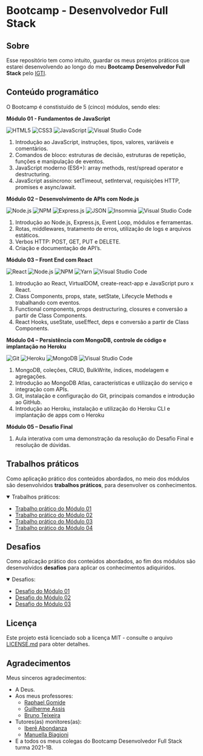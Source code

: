 # Bootcamp - Desenvolvedor Full Stack

## Sobre

Esse repositório tem como intuito, guardar os meus projetos práticos que estarei desenvolvendo ao longo do meu **Bootcamp Desenvolvedor Full Stack** pelo [IGTI](https://www.igti.com.br/).

## Conteúdo programático

O Bootcamp é constistuído de 5 (cinco) módulos, sendo eles:

**Módulo 01 - Fundamentos de JavaScript**

<p>
  <img alt="HTML5" src="https://img.shields.io/badge/-HTML-21262d?style=plastic&logo=HTML5" title="HTML5" />
  <img alt="CSS3" src="https://img.shields.io/badge/-CSS-21262d?style=plastic&logo=CSS3&logoColor=1572B6" title="CSS3" />
  <img alt="JavaScript" src="https://img.shields.io/badge/-JavaScript-21262d?fff&style=plastic&logo=javascript&logoColor=F6C915" title="JavaScript" />
  <img alt="Visual Studio Code" src="https://img.shields.io/badge/-Visual%20Studio%20Code-21262d?style=plastic&logo=visual-studio-code&logoColor=007ACC" title="Visual Studio Code" />
</p>

1. Introdução ao JavaScript, instruções, tipos, valores, variáveis e comentários.
2. Comandos de bloco: estruturas de decisão, estruturas de repetição, funções e manipulação de eventos.
3. JavaScript moderno (ES6+): array methods, rest/spread operator e destructuring.
4. JavaScript assíncrono: setTimeout, setInterval, requisições HTTP, promises e async/await.

**Módulo 02 – Desenvolvimento de APIs com Node.js**

<p>
	<img alt="Node.js" src="https://img.shields.io/badge/-Node.js-21262d?style=plastic&logo=node.js&logoColor=509941" title="Node.js" />
	<img alt="NPM" src="https://img.shields.io/badge/-NPM-21262d?style=plastic&logo=npm" title="NPM" />
	<img alt="Express.js" src="https://img.shields.io/badge/-Express.js-21262d?style=plastic&logo=express&logoColor=fff" title="Express.js" />
	<img alt="JSON" src="https://img.shields.io/badge/-JSON-21262d?style=plastic&logo=json&logoColor=gray" title="JSON" />
	<img alt="Insomnia" src="https://img.shields.io/badge/-Insomnia-21262d?style=plastic&logo=insomnia&logoColor=5547b8" title="Insomnia" />
  <img alt="Visual Studio Code" src="https://img.shields.io/badge/-Visual%20Studio%20Code-21262d?style=plastic&logo=visual-studio-code&logoColor=007ACC" title="Visual Studio Code" />
</p>

1. Introdução ao Node.js, Express.js, Event Loop, módulos e ferramentas.
2. Rotas, middlewares, tratamento de erros, utilização de logs e arquivos estáticos.
3. Verbos HTTP: POST, GET, PUT e DELETE.
4. Criação e documentação de API’s.

**Módulo 03 – Front End com React**

<p>
  <img alt="React" src="https://img.shields.io/badge/-React-21262d?style=plastic&logo=react&logoColor=61DAFB" title="React" />
	<img alt="Node.js" src="https://img.shields.io/badge/-Node.js-21262d?style=plastic&logo=node.js&logoColor=509941" title="Node.js" />
	<img alt="NPM" src="https://img.shields.io/badge/-NPM-21262d?style=plastic&logo=npm" title="NPM" />
	<img alt="Yarn" src="https://img.shields.io/badge/-Yarn-21262d?style=plastic&logo=yarn" title="Yarn" />
  <img alt="Visual Studio Code" src="https://img.shields.io/badge/-Visual%20Studio%20Code-21262d?style=plastic&logo=visual-studio-code&logoColor=007ACC" title="Visual Studio Code" />
</p>

1. Introdução ao React, VirtualDOM, create-react-app e JavaScript puro x React.
2. Class Components, props, state, setState, Lifecycle Methods e trabalhando com eventos.
3. Functional components, props destructuring, closures e conversão a partir de Class Components.
4. React Hooks, useState, useEffect, deps e conversão a partir de Class Components.

**Módulo 04 – Persistência com MongoDB, controle de código e implantação no Heroku**

<p>
	<img alt="Git" src="https://img.shields.io/badge/-Git-21262d?style=plastic&logo=git" title="Git" />
	<img alt="Heroku" src="https://img.shields.io/badge/-Heroku-21262d?fff&style=plastic&logo=heroku&logoColor=3e0094" title="Heroku" />
	<img alt="MongoDB" src="https://img.shields.io/badge/-MongoDB-21262d?fff&style=plastic&logo=mongodb" title="MongoDB" />
  <img alt="Visual Studio Code" src="https://img.shields.io/badge/-Visual%20Studio%20Code-21262d?style=plastic&logo=visual-studio-code&logoColor=007ACC" title="Visual Studio Code" />
</p>

1. MongoDB, coleções, CRUD, BulkWrite, índices, modelagem e agregações.
2. Introdução ao MongoDB Atlas, características e utilização do serviço e integração com APIs.
3. Git, instalação e configuração do Git, principais comandos e introdução ao GitHub.
4. Introdução ao Heroku, instalação e utilização do Heroku CLI e implantação de apps com o Heroku

**Módulo 05 – Desafio Final**

1. Aula interativa com uma demonstração da resolução do Desafio Final e resolução de dúvidas.

## Trabalhos práticos

Como aplicação prático dos conteúdos abordados, no meio dos módulos são desenvolvidos **trabalhos práticos**, para desenvolver os conhecimentos.

<details open="open">
<summary>Trabalhos práticos:</summary>
  <ul>
    <li><a href="https://github.com/JefersonLucas/bootcamp-full-stack/tree/main/trabalho-pratico-01">Trabalho prático do Módulo 01</a></li>
    <li><a href="https://github.com/JefersonLucas/bootcamp-full-stack/tree/main/trabalho-pratico-02">Trabalho prático do Módulo 02</a></li>
    <li><a href="https://github.com/JefersonLucas/bootcamp-full-stack/tree/main/trabalho-pratico-03">Trabalho prático do Módulo 03</a></li>
    <li><a href="https://github.com/JefersonLucas/bootcamp-full-stack/tree/main/trabalho-pratico-04">Trabalho prático do Módulo 04</a></li>
  </ul>
</details>

## Desafios

Como aplicação prático dos conteúdos abordados, ao fim dos módulos são desenvolvidos **desafios** para aplicar os conhecimentos adiquiridos.

<details open="open">
<summary>Desafios:</summary>
  <ul>
    <li><a href="https://github.com/JefersonLucas/bootcamp-full-stack/tree/main/desafio-01">Desafio do Módulo 01</a></li>
    <li><a href="https://github.com/JefersonLucas/bootcamp-full-stack/tree/main/desafio-02">Desafio do Módulo 02</a></li>
    <li><a href="https://github.com/JefersonLucas/bootcamp-full-stack/tree/main/desafio-03">Desafio do Módulo 03</a></li>
  </ul>
</details>

## Licença

Este projeto está licenciado sob a licença MIT - consulte o arquivo [LICENSE.md](https://github.com/JefersonLucas/bootcamp-full-stack/blob/main/LICENSE.md) para obter detalhes.

## Agradecimentos

Meus sinceros agradecimentos:

- A Deus.
- Aos meus professores:
  - [Raphael Gomide](https://www.linkedin.com/in/rrgomide/)
  - [Guilherme Assis](https://www.linkedin.com/in/ghdeassis/)
  - [Bruno Teixeira](https://www.linkedin.com/in/brunoaugustoteixeira/)
- Tutores(as) monitores(as):
  - [Iberê Abondanza](https://www.linkedin.com/in/bereco/)
  - [Manuella Biagioni](https://www.linkedin.com/in/manuella-biagioni-026543158/)
- E a todos os meus colegas do Bootcamp Desenvolvedor Full Stack turma 2021-1B.
